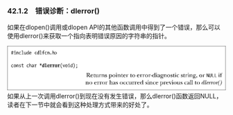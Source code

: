 ### 42.1.2　错误诊断：dlerror()

如果在dlopen()调用或dlopen API的其他函数调用中得到了一个错误，那么可以使用dlerror()来获取一个指向表明错误原因的字符串的指针。



![1076.png](../images/1076.png)
如果从上一次调用dlerror()到现在没有发生错误，那么dlerror()函数返回NULL，读者在下一节中就会看到这种处理方式带来的好处了。

